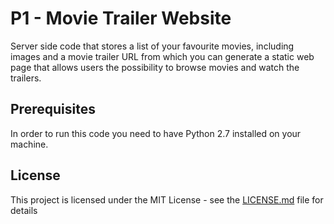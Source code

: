 # P1 - Movie Trailer Website

Server side code that stores a list of your favourite movies, including images and a movie trailer URL from which you can generate a static web page that allows users the possibility to browse movies and watch the trailers.

## Prerequisites

In order to run this code you need to have Python 2.7 installed on your machine.

## License

This project is licensed under the MIT License - see the [LICENSE.md](LICENSE.md) file for details
